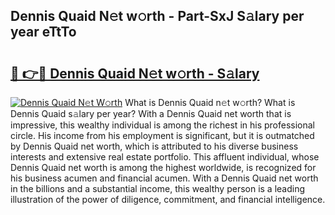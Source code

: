 ## Dennis Quaid N𝚎t w𝚘rth - Part-SxJ S𝚊lary per year eTtTo

# <h2><a href="http://gc0bhnd.nevu.top/?p=Dennis+Quaid">🔗 👉🔴 Dennis Quaid N𝚎t w𝚘rth - S𝚊lary</a></h2>

[![Dennis Quaid N𝚎t W𝚘rth](https://i.imgur.com/Oavwk0R.jpeg)](http://gc0bhnd.nevu.top/?p=Dennis+Quaid)
What is Dennis Quaid n𝚎t w𝚘rth? What is Dennis Quaid s𝚊lary per year?
With a Dennis Quaid net worth that is impressive, this wealthy individual is among the richest in his professional circle. His income from his employment is significant, but it is outmatched by Dennis Quaid net worth, which is attributed to his diverse business interests and extensive real estate portfolio. This affluent individual, whose Dennis Quaid net worth is among the highest worldwide, is recognized for his business acumen and financial acumen. With a Dennis Quaid net worth in the billions and a substantial income, this wealthy person is a leading illustration of the power of diligence, commitment, and financial intelligence.
